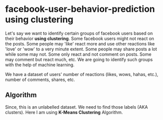 # facebook-user-behavior-prediction using clustering
Let's say we want to identify certain groups of facebook users based on their behavior **using clustering**. Some facebook users might not react on the posts. Some people may 'like' react more and use other reactions like 'love' or 'wow' to a very minute extent. Some people may share posts a lot while some may not. Some only react and not comment on posts. Some may comment but react much, etc.  We are going to identify such groups with the help of machine learning.

We have a dataset of users' number of reactions (likes, wows, hahas, etc.), number of comments, shares, etc.

## Algorithm ##
Since, this is an unlabelled dataset. We need to find those labels (AKA clusters). Here I am using **K-Means Clustering** Algorithm.
